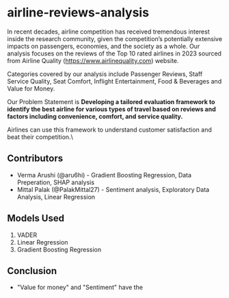 # airline-reviews-analysis

In recent decades, airline competition has received tremendous interest inside the research community, given the competition’s potentially extensive impacts on passengers, economies, and the society as a whole. Our analysis focuses on the reviews of the Top 10 rated airlines in 2023 sourced from Airline Quality (https://www.airlinequality.com) website.

Categories covered by our analysis include Passenger Reviews, Staff Service Quality, Seat Comfort, Inflight Entertainment, Food & Beverages and Value for Money.

Our Problem Statement is **Developing a tailored evaluation framework to identify the best airline for various types of travel based on reviews and factors including convenience, comfort, and service quality.**

Airlines can use this framework to understand customer satisfaction and beat their competition.\

## Contributors

- Verma Arushi (@aru6hi) - Gradient Boosting Regression, Data Preperation, SHAP analysis
- Mittal Palak (@PalakMittal27) - Sentiment analysis, Exploratory Data Analysis, Linear Regression

## Models Used
1. VADER
2. Linear Regression
3. Gradient Boosting Regression

## Conclusion
- "Value for money" and "Sentiment" have the 

